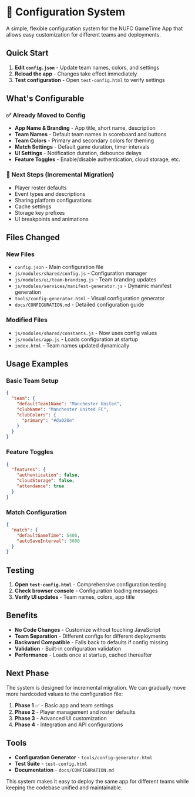 # 🔧 Configuration System

A simple, flexible configuration system for the NUFC GameTime App that allows easy customization for different teams and deployments.

## Quick Start

1. **Edit `config.json`** - Update team names, colors, and settings
2. **Reload the app** - Changes take effect immediately
3. **Test configuration** - Open `test-config.html` to verify settings

## What's Configurable

### ✅ Already Moved to Config
- **App Name & Branding** - App title, short name, description
- **Team Names** - Default team names in scoreboard and buttons
- **Team Colors** - Primary and secondary colors for theming
- **Match Settings** - Default game duration, timer intervals
- **UI Settings** - Notification duration, debounce delays
- **Feature Toggles** - Enable/disable authentication, cloud storage, etc.

### 🔄 Next Steps (Incremental Migration)
- Player roster defaults
- Event types and descriptions
- Sharing platform configurations
- Cache settings
- Storage key prefixes
- UI breakpoints and animations

## Files Changed

### New Files
- `config.json` - Main configuration file
- `js/modules/shared/config.js` - Configuration manager
- `js/modules/ui/team-branding.js` - Team branding updates
- `js/modules/services/manifest-generator.js` - Dynamic manifest generation
- `tools/config-generator.html` - Visual configuration generator
- `docs/CONFIGURATION.md` - Detailed configuration guide

### Modified Files
- `js/modules/shared/constants.js` - Now uses config values
- `js/modules/app.js` - Loads configuration at startup
- `index.html` - Team names updated dynamically

## Usage Examples

### Basic Team Setup
```json
{
  "team": {
    "defaultTeam1Name": "Manchester United",
    "clubName": "Manchester United FC",
    "clubColors": {
      "primary": "#da020e"
    }
  }
}
```

### Feature Toggles
```json
{
  "features": {
    "authentication": false,
    "cloudStorage": false,
    "attendance": true
  }
}
```

### Match Configuration
```json
{
  "match": {
    "defaultGameTime": 5400,
    "autoSaveInterval": 3000
  }
}
```

## Testing

1. **Open `test-config.html`** - Comprehensive configuration testing
2. **Check browser console** - Configuration loading messages
3. **Verify UI updates** - Team names, colors, app title

## Benefits

- **No Code Changes** - Customize without touching JavaScript
- **Team Separation** - Different configs for different deployments
- **Backward Compatible** - Falls back to defaults if config missing
- **Validation** - Built-in configuration validation
- **Performance** - Loads once at startup, cached thereafter

## Next Phase

The system is designed for incremental migration. We can gradually move more hardcoded values to the configuration file:

1. **Phase 1** ✅ - Basic app and team settings
2. **Phase 2** - Player management and roster defaults
3. **Phase 3** - Advanced UI customization
4. **Phase 4** - Integration and API configurations

## Tools

- **Configuration Generator** - `tools/config-generator.html`
- **Test Suite** - `test-config.html`
- **Documentation** - `docs/CONFIGURATION.md`

This system makes it easy to deploy the same app for different teams while keeping the codebase unified and maintainable.